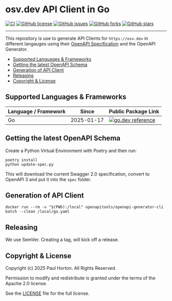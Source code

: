 <!--

    Copyright (c) 2023-present Paul Horton. All Rights Reserved.
 
    Licensed under the Apache License, Version 2.0 (the "License");
    you may not use this file except in compliance with the License.
    You may obtain a copy of the License at
 
        http://www.apache.org/licenses/LICENSE-2.0
 
    Unless required by applicable law or agreed to in writing, software
    distributed under the License is distributed on an "AS IS" BASIS,
    WITHOUT WARRANTIES OR CONDITIONS OF ANY KIND, either express or implied.
    See the License for the specific language governing permissions and
    limitations under the License.
 
    SPDX-License-Identifier: Apache-2.0

-->

# osv.dev API Client in Go

[![CI](https://github.com/madpah/osv-dev-api-client/actions/workflows/build.yaml/badge.svg?branch=main)](https://github.com/madpah/osv-dev-api-client/actions/workflows/build.yaml)
[![GitHub license](https://img.shields.io/github/license/madpah/osv-dev-api-client)](https://github.com/madpah/osv-dev-api-client/blob/main/LICENSE)
[![GitHub issues](https://img.shields.io/github/issues/madpah/osv-dev-api-client)](https://github.com/madpah/osv-dev-api-client/issues)
[![GitHub forks](https://img.shields.io/github/forks/madpah/osv-dev-api-client)](https://github.com/madpah/osv-dev-api-client/network)
[![GitHub stars](https://img.shields.io/github/stars/madpah/osv-dev-api-client)](https://github.com/madpah/osv-dev-api-client/stargazers)

----

This repository is use to generate API Clients for `https://osv.dev` in different langauges using their [OpenAPI Specification](https://google.github.io/osv.dev/api/) 
and the OpenAPI Generator.

- [Supported Languages \& Frameworks](#supported-languages--frameworks)
- [Getting the latest OpenAPI Schema](#getting-the-latest-openapi-schema)
- [Generation of API Client](#generation-of-api-client)
- [Releasing](#releasing)
- [Copyright \& License](#copyright--license)

## Supported Languages & Frameworks

| Language / Framework | Since | Public Package Link |
| -------------------- | ---------------------- | ------------------- |
| Go | 2025-01-17 | [![go.dev reference](https://img.shields.io/badge/dynamic/json?color=blue&label=tag&query=name&url=https://api.razonyang.com/v1/github/tag/madpah/osv-dev-api-client-go)](https://pkg.go.dev/github.com/madpah/osv-dev-api-client-go) |

## Getting the latest OpenAPI Schema

Create a Python Virtual Environment with Poetry and then run:

```
poetry install
python update-spec.py
```

This will download the current Swagger 2.0 specification, convert to OpenAPI 3 and put it into the `spec` folder.

## Generation of API Client

```
docker run --rm -v "$(PWD):/local" openapitools/openapi-generator-cli batch --clean /local/go.yaml
```

## Releasing

We use SemVer. Creating a tag, will kick off a release.

## Copyright & License

Copyright (c) 2025 Paul Horton. All Rights Reserved.  

Permission to modify and redistribute is granted under the terms of the Apache 2.0 license.  

See the [LICENSE](./LICENSE) file for the full license.